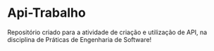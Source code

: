 # Api-Trabalho
Repositório criado para a atividade de criação e utilização de API, na disciplina de Práticas de Engenharia de Software!
